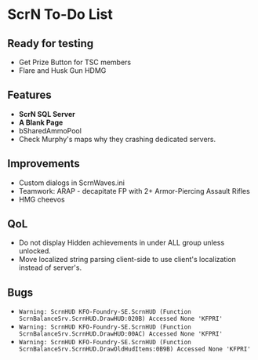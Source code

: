 # ScrN To-Do List

## Ready for testing  
- Get Prize Button for TSC members
- Flare and Husk Gun HDMG

## Features
- **ScrN SQL Server**
- **A Blank Page**
- bSharedAmmoPool
- Check Murphy's maps why they crashing dedicated servers.

## Improvements
- Custom dialogs in ScrnWaves.ini
- Teamwork: ARAP - decapitate FP with 2+ Armor-Piercing Assault Rifles
- HMG cheevos

## QoL
- Do not display Hidden achievements in under ALL group unless unlocked.
- Move localized string parsing client-side to use client's localization instead of server's.

## Bugs
- `Warning: ScrnHUD KFO-Foundry-SE.ScrnHUD (Function ScrnBalanceSrv.ScrnHUD.DrawHUD:020B) Accessed None 'KFPRI'`
- `Warning: ScrnHUD KFO-Foundry-SE.ScrnHUD (Function ScrnBalanceSrv.ScrnHUD.DrawHUD:00AC) Accessed None 'KFPRI'`
- `Warning: ScrnHUD KFO-Foundry-SE.ScrnHUD (Function ScrnBalanceSrv.ScrnHUD.DrawOldHudItems:0B9B) Accessed None 'KFPRI'`
